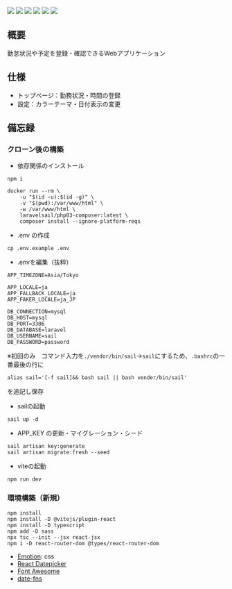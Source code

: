 <p align="left">
  <img src="https://img.shields.io/badge/-Typescript-555.svg?logo=typescript&style=flat-square">
  <img src="https://img.shields.io/badge/-React-555.svg?logo=react&style=flat-square">
  <img src="https://img.shields.io/badge/-vite-555.svg?logo=vite&style=flat">
  <img src="https://img.shields.io/badge/-laravel-555.svg?logo=laravel&style=flat-square">
  <img src="https://img.shields.io/badge/-node.js-555.svg?logo=node.js&style=flat-square">
  <img src="https://img.shields.io/badge/-Docker-555.svg?logo=docker&style=flat-square">
</p>

## 概要
勤怠状況や予定を登録・確認できるWebアプリケーション

## 仕様
- トップページ：勤務状況・時間の登録
- 設定：カラーテーマ・日付表示の変更


## 備忘録
### クローン後の構築

- 依存関係のインストール

```
npm i
```
```
docker run --rm \
    -u "$(id -u):$(id -g)" \
    -v "$(pwd):/var/www/html" \
    -w /var/www/html \
    laravelsail/php83-composer:latest \
    composer install --ignore-platform-reqs
```

- .env の作成
```
cp .env.example .env
```

- .envを編集（抜粋）
```
APP_TIMEZONE=Asia/Tokyo
```
```
APP_LOCALE=ja
APP_FALLBACK_LOCALE=ja
APP_FAKER_LOCALE=ja_JP
```
```
DB_CONNECTION=mysql
DB_HOST=mysql
DB_PORT=3306
DB_DATABASE=laravel
DB_USERNAME=sail
DB_PASSWORD=password
```
※初回のみ　コマンド入力を`./vendor/bin/sail`->`sail`にするため、`.bashrc`の一番最後の行に
```
alias sail='[-f sail]&& bash sail || bash vender/bin/sail'
```
を追記し保存
- sailの起動
```
sail up -d
```

- APP_KEY の更新・マイグレーション・シード

```
sail artisan key:generate
sail artisan migrate:fresh --seed
```
- viteの起動
```
npm run dev
```

### 環境構築（新規）

```
npm install
npm install -D @vitejs/plugin-react
npm install -D typescript
npm add -D sass
npx tsc --init --jsx react-jsx
npm i -D react-router-dom @types/react-router-dom
```
- [Emotion](https://emotion.sh/docs/introduction): css
- [React Datepicker](https://reactdatepicker.com/)
- [Font Awesome](https://docs.fontawesome.com/web/use-with/react/)
- [date-fns](https://date-fns.org/docs/Getting-Started#installation)



